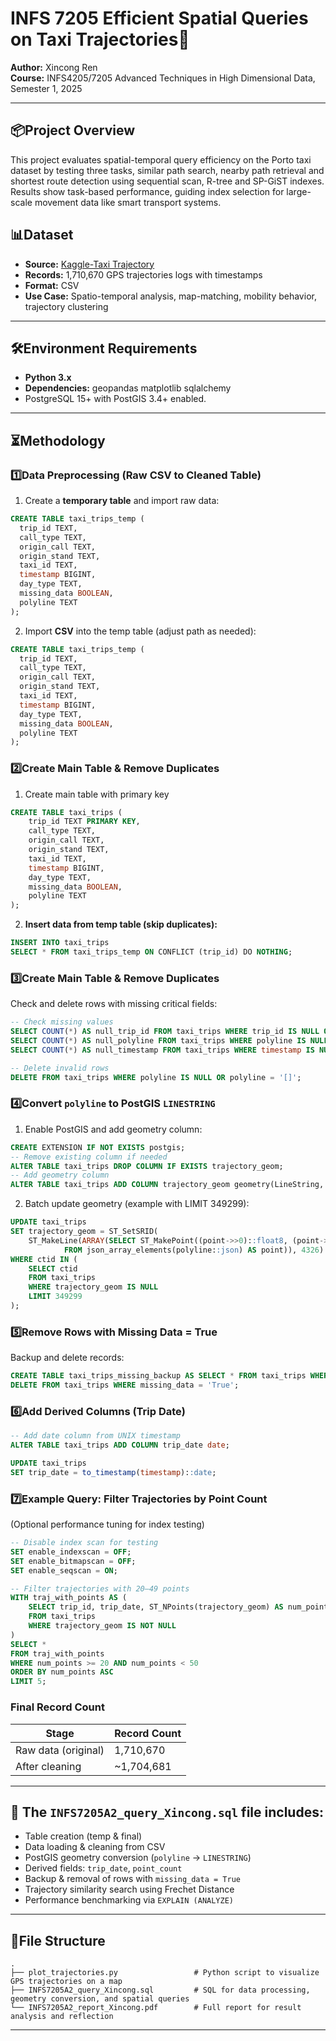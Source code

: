 # INFS 7205 Efficient Spatial Queries on Taxi Trajectories🚗

**Author:** Xincong Ren  
**Course:** INFS4205/7205 Advanced Techniques in High Dimensional Data, Semester 1, 2025

---

## 📦Project Overview
This project evaluates spatial-temporal query efficiency on the Porto taxi dataset by testing three tasks, similar path search, nearby path retrieval and shortest route detection using sequential scan, R-tree and SP-GiST indexes. Results show task-based performance, guiding index selection for large-scale movement data like smart transport systems.

## 📊Dataset

- **Source:** [Kaggle-Taxi Trajectory](https://www.kaggle.com/datasets/crailtap/taxi-trajectory)
- **Records:** 1,710,670 GPS trajectories logs with timestamps
- **Format:** CSV
- **Use Case:** Spatio-temporal analysis, map-matching, mobility behavior, trajectory clustering

---

## 🛠️Environment Requirements
- **Python 3.x**
- **Dependencies:** geopandas  matplotlib  sqlalchemy
- PostgreSQL 15+ with PostGIS 3.4+ enabled.

---
## ⏳Methodology

### 1️⃣Data Preprocessing (Raw CSV to Cleaned Table)
1. Create a **temporary table** and import raw data:
```sql
CREATE TABLE taxi_trips_temp (
  trip_id TEXT,
  call_type TEXT,
  origin_call TEXT,
  origin_stand TEXT,
  taxi_id TEXT,
  timestamp BIGINT,
  day_type TEXT,
  missing_data BOOLEAN,
  polyline TEXT
);
```

2. Import **CSV** into the temp table (adjust path as needed):
```sql
CREATE TABLE taxi_trips_temp (
  trip_id TEXT,
  call_type TEXT,
  origin_call TEXT,
  origin_stand TEXT,
  taxi_id TEXT,
  timestamp BIGINT,
  day_type TEXT,
  missing_data BOOLEAN,
  polyline TEXT
);
```

### 2️⃣Create Main Table & Remove Duplicates
1. Create main table with primary key
```sql
CREATE TABLE taxi_trips (
    trip_id TEXT PRIMARY KEY,
    call_type TEXT,
    origin_call TEXT,
    origin_stand TEXT,
    taxi_id TEXT,
    timestamp BIGINT,
    day_type TEXT,
    missing_data BOOLEAN,
    polyline TEXT
);
```

2. **Insert data from temp table (skip duplicates):**
```sql
INSERT INTO taxi_trips
SELECT * FROM taxi_trips_temp ON CONFLICT (trip_id) DO NOTHING;
```

### 3️⃣Create Main Table & Remove Duplicates
Check and delete rows with missing critical fields:
```sql
-- Check missing values
SELECT COUNT(*) AS null_trip_id FROM taxi_trips WHERE trip_id IS NULL OR trip_id = '';
SELECT COUNT(*) AS null_polyline FROM taxi_trips WHERE polyline IS NULL OR polyline = '[]';
SELECT COUNT(*) AS null_timestamp FROM taxi_trips WHERE timestamp IS NULL;

-- Delete invalid rows
DELETE FROM taxi_trips WHERE polyline IS NULL OR polyline = '[]';
```

### 4️⃣Convert  `polyline` to PostGIS `LINESTRING`
1. Enable PostGIS and add geometry column:
```sql
CREATE EXTENSION IF NOT EXISTS postgis;
-- Remove existing column if needed
ALTER TABLE taxi_trips DROP COLUMN IF EXISTS trajectory_geom;
-- Add geometry column
ALTER TABLE taxi_trips ADD COLUMN trajectory_geom geometry(LineString, 4326);
```

2. Batch update geometry (example with LIMIT 349299):

```sql
UPDATE taxi_trips
SET trajectory_geom = ST_SetSRID(
    ST_MakeLine(ARRAY(SELECT ST_MakePoint((point->>0)::float8, (point->>1)::float8)
            FROM json_array_elements(polyline::json) AS point)), 4326)
WHERE ctid IN (
    SELECT ctid
    FROM taxi_trips
    WHERE trajectory_geom IS NULL
    LIMIT 349299
);
```


### 5️⃣Remove Rows with Missing Data = True
Backup and delete records:
```sql
CREATE TABLE taxi_trips_missing_backup AS SELECT * FROM taxi_trips WHERE missing_data = 'True';
DELETE FROM taxi_trips WHERE missing_data = 'True';
```

### 6️⃣Add Derived Columns (Trip Date)
```sql
-- Add date column from UNIX timestamp
ALTER TABLE taxi_trips ADD COLUMN trip_date date;

UPDATE taxi_trips
SET trip_date = to_timestamp(timestamp)::date;
```

### 7️⃣Example Query: Filter Trajectories by Point Count
(Optional performance tuning for index testing)
```sql
-- Disable index scan for testing
SET enable_indexscan = OFF;
SET enable_bitmapscan = OFF;
SET enable_seqscan = ON;

-- Filter trajectories with 20–49 points
WITH traj_with_points AS (
    SELECT trip_id, trip_date, ST_NPoints(trajectory_geom) AS num_points
    FROM taxi_trips
    WHERE trajectory_geom IS NOT NULL
)
SELECT *
FROM traj_with_points
WHERE num_points >= 20 AND num_points < 50
ORDER BY num_points ASC
LIMIT 5;

```
### **Final Record Count**  
| Stage                  | Record Count |  
|------------------------|--------------|  
| Raw data (original)    | 1,710,670    |  
| After cleaning         | ~1,704,681   |  

---

## 📄 The `INFS7205A2_query_Xincong.sql` file includes:
- Table creation (temp & final)
- Data loading & cleaning from CSV
- PostGIS geometry conversion (`polyline` → `LINESTRING`)
- Derived fields: `trip_date`, `point_count`
- Backup & removal of rows with `missing_data = True`
- Trajectory similarity search using Frechet Distance
- Performance benchmarking via `EXPLAIN (ANALYZE)`

--- 
## 📁File Structure
```
.
├── plot_trajectories.py                 # Python script to visualize GPS trajectories on a map
├── INFS7205A2_query_Xincong.sql         # SQL for data processing, geometry conversion, and spatial queries
└── INFS7205A2_report_Xincong.pdf        # Full report for result analysis and reflection
```

---


